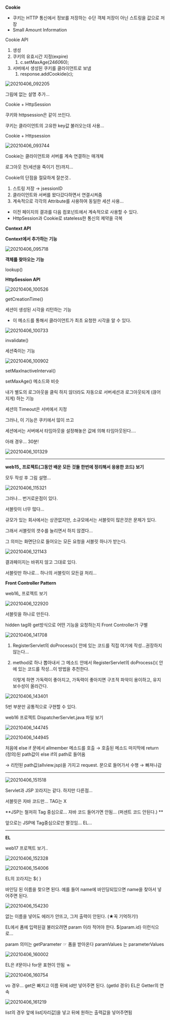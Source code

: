 **Cookie**

- 쿠키는 HTTP 통신에서 정보를 저장하는 수단
  객체 저장이 아닌 스트링을 값으로 저장
- Small Amount Information

Cookie API

1. 생성
2. 쿠키의 유효시간 지정(expire)
   1. c.setMaxAge(24*60*60); 
3. 서버에서 생성된 쿠키를 클라이언트로 보냄
   1. response.addCookide(c);

![20210406_092205](https://user-images.githubusercontent.com/78403443/113675885-c8ce0c00-96f6-11eb-9698-99b5e85a54b8.png)

그림에 없는 설명 추가...

Cookie + HttpSession 

쿠키와 httpsession은 같이 쓰인다. 

쿠키는 클라이언트의 고유한 key값 불러오는데 사용...



Cookie + Httpsession

![20210406_093744](https://user-images.githubusercontent.com/78403443/113675935-d8e5eb80-96f6-11eb-91ec-fc7f2aa5ea6a.png)

Cookie는 클라이언트와 서버를 계속 연결하는 매개체

로그아웃 전(세션을 죽이기 전)까지...

Cookie의 단점을 절묘하게 잘쓴것.. 

1. 스트링 저장 → jsessionID
2. 클라이언트와 서버를 왔다갔다하면서 연결시켜줌
3. 계속적으로 각각의 Attribute를 사용하여 동일한 세션 사용...

- 이전 페이지의 결과를 다음 컴포넌트에서 계속적으로 사용할 수 있다.
- HttpSession과 Cookie로 stateless한 통신의 제약을 극복

**Context API**

**Context에서 추가하는 기능**

![20210406_095718](https://user-images.githubusercontent.com/78403443/113676085-ffa42200-96f6-11eb-8c08-8e1ba65286e1.png)

**객체를 찾아오는 기능**

lookup()



**HttpSession API**

![20210406_100526](https://user-images.githubusercontent.com/78403443/113676190-1cd8f080-96f7-11eb-9e3a-22d2a70d9645.png)

getCreationTime()

세션이 생성된 시각을 리턴하는 기능

- 이 메소드를 통해서 클라이언트가 최초 요청한 시각을 알 수 있다.

![20210406_100733](https://user-images.githubusercontent.com/78403443/113676266-31b58400-96f7-11eb-902f-fc54d24c71f9.png)

invalidate()

세션죽이는 기능

![20210406_100902](https://user-images.githubusercontent.com/78403443/113676346-4a259e80-96f7-11eb-88ab-b158577f5909.png)

setMaxInactiveInterval()

setMaxAge() 메소드와 비슷

내가 별도의 로그아웃을 클릭 하지 않더라도 자동으로 서버세션과 로그아웃되게 (끊어지게) 하는 기능

세션의 Timeout은 서버에서 지정



그러나, 이 기능은 쿠키에서 많이 쓰고

세션에서는 서버에서 타임아웃을 설정해놓은 값에 의해 타임아웃된다....

아래 경우... 30분!

![20210406_101329](https://user-images.githubusercontent.com/78403443/113676414-5d386e80-96f7-11eb-95f6-572d7f26e33f.png)

---

**web15_ 프로젝트(그동안 배운 모든 것들 한번에 정리해서 응용한 코드) 보기**

모두 작성 후 그림 설명...

![20210406_115321](https://user-images.githubusercontent.com/78403443/113676536-81944b00-96f7-11eb-83ef-858473c84339.png)

그러나... 번거로운점이 있다.

서블릿이 너무 많다...

규모가 있는 회사에서는 상관없지만, 소규모에서는 서블릿이 많은것은 문제가 있다. 

그래서 서블릿의 갯수를 늘리면서 하지 않겠다...

그 의미는 화면단으로 들어오는 모든 요청을 서블릿 하나가 받는다.

![20210406_121143](https://user-images.githubusercontent.com/78403443/113676593-996bcf00-96f7-11eb-9efe-aaac0c36cf69.png)

결과페이지는 바뀌지 않고 그대로 있다.

서블릿만 하나로... 하나의 서블릿이 모든걸 처리...



**Front Controller Pattern**

web16_ 프로젝트 보기

![20210406_122920](https://user-images.githubusercontent.com/78403443/113676640-abe60880-96f7-11eb-8893-40324fd7475f.png)

서블릿을 하나로 만든다.

hidden tag와 get방식으로 어떤 기능을 요청하는지 Front Controller가 구별

![20210406_141708](https://user-images.githubusercontent.com/78403443/113676701-bc967e80-96f7-11eb-8d49-a586d5c5ca17.png)

1. RegisterServlet의 doProcess(){ 안에 있는 코드를 직접 여기에 작성...권장하지 않는다...			

2. method로 하나 뽑아내서 그 메소드 안에서 RegisterServlet의 doProcess(){ 안에 있는 코드를 작성...이 방법을 추천한다.

   이렇게 하면 가독력이 좋아지고, 가독력이 좋아지면 구조적 파악이 용이하고, 유지보수성이 올라간다.

![20210406_143401](https://user-images.githubusercontent.com/78403443/113676795-d1731200-96f7-11eb-97f4-0e0d6953b6ed.png)

5번 부분만 공통적으로 구현할 수 있다.

web16 프로젝트 DispatcherServlet.java 파일 보기

![20210406_144745](https://user-images.githubusercontent.com/78403443/113676866-e51e7880-96f7-11eb-8663-a6bbc1ad68db.png)

![20210406_144945](https://user-images.githubusercontent.com/78403443/113676881-ea7bc300-96f7-11eb-8b3d-250950404eaa.png)

처음에 else if 문에서 allmember 메소드를 호출 → 호출된 메소드 마지막에  return (정의)된 path값이 else if의 path로 들어옴 

→ 리턴된 path값(allview.jsp)을 가지고 request. 문으로 들어가서 수행 → 빠져나감

---

![20210406_151518](https://user-images.githubusercontent.com/78403443/113676969-01bab080-96f8-11eb-8697-486a3498d288.png)

Servlet과 JSP 꼬라지는 같다. 하지만 다른점...

서블릿은 자바 코드만... TAG는 X

**JSP는 철저히 Tag 중심으로... 자바 코드 들어가면 안됨...
(퍼센트 코드 안된다.) **

앞으로는 JSP에 Tag중심으로만 짤것임... EL...

---

**EL**

web17 프로젝트 보기..

![20210406_152328](https://user-images.githubusercontent.com/78403443/113677171-40e90180-96f8-11eb-8943-36410dc20a73.png)

![20210406_154006](https://user-images.githubusercontent.com/78403443/113677188-43e3f200-96f8-11eb-8a6b-f6ba4591df57.png)

EL의 꼬라지는 ${   }

바인딩 된 이름을 찾으면 된다.
예를 들어 name에 바인딩되있으면 name을 찾아서 넣어주면 된다.

![20210406_154230](https://user-images.githubusercontent.com/78403443/113677253-58c08580-96f8-11eb-84f9-c0675744c3d5.png)

없는 이름을 넣어도 에러가 안뜨고, 그저 출력이 안된다. (★꼭 기억하기!)

EL에서 폼에 입력된걸 불러오려면 param 이라 적어야 한다.
${param.id} 이런식으로...

param 의미는 getParameter ☞ 폼을 받아온다
paramValues 는 parameterValues

![20210406_160002](https://user-images.githubusercontent.com/78403443/113677366-768dea80-96f8-11eb-9e7f-bc69f1db19a5.png)

EL은 if문이나 for문 표현이 안됨 ☜

![20210406_160754](https://user-images.githubusercontent.com/78403443/113677423-886f8d80-96f8-11eb-9400-382df6c84855.png)

vo 경우... get은 빠지고 이름 뒤에 id만 넣어주면 된다. (getId 경우)
EL은 Getter의 연속

![20210406_161219](https://user-images.githubusercontent.com/78403443/113677487-97564000-96f8-11eb-834c-cbdec188ab5b.png)

list의 경우 앞에 list[자리값]을 넣고 뒤에 원하는 출력값을 넣어주면됨
